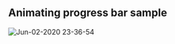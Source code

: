 ## Animating progress bar sample
![Jun-02-2020 23-36-54](https://user-images.githubusercontent.com/16508442/83533001-fe7bf480-a529-11ea-86a4-fca13781740f.gif)
